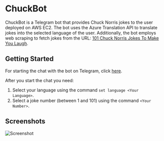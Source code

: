 # ChuckBot

ChuckBot is a Telegram bot that provides Chuck Norris jokes to the user deployed on AWS EC2.
The bot uses the Azure Translation API to translate jokes into the selected language of the user.
Additionally, the bot employs web scraping to fetch jokes from the URL: [101 Chuck Norris Jokes To Make You Laugh](https://parade.com/968666/parade/chuck-norris-jokes/).

## Getting Started
For starting the chat with the bot on Telegram, click [here](https://t.me/ChuckJokes_Bot).

After you start the chat you need:
1. Select your language using the command `set language <Your Language>`.
2. Select a joke number (between 1 and 101) using the command `<Your Number>`.

## Screenshots
![Screenshot](screenshots/screenshot1.png)

